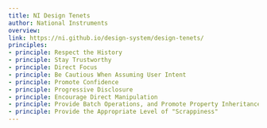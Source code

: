 ```yaml
---
title: NI Design Tenets
author: National Instruments
overview:
link: https://ni.github.io/design-system/design-tenets/
principles:
- principle: Respect the History
- principle: Stay Trustworthy
- principle: Direct Focus
- principle: Be Cautious When Assuming User Intent
- principle: Promote Confidence
- principle: Progressive Disclosure
- principle: Encourage Direct Manipulation
- principle: Provide Batch Operations, and Promote Property Inheritance
- principle: Provide the Appropriate Level of "Scrappiness"
---
```

